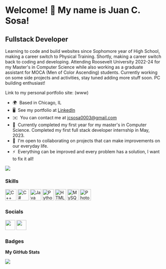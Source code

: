 Welcome! 👋 My name is Juan C. Sosa!
==========================

Fullstack Developer
-----------------

Learning to code and build websites since Sophomore year of High School, making a career switch to Physical Training. Shortly, making a career switch back to coding and developing. Attending Roosevelt University 2022-24 for my Master's in Computer Science while also working as a graduate assistant for MOCA (Men of Color Ascending) students. Currently working on some side projects and activities, stay tuned adding more stuff soon. PC building enthusiast!

Link to my personal portfolio site: (www)

* 🌍  Based in Chicago, IL
* 🖥️  See my portfolio at [LinkedIn](http://www.linkedin.com/in/juan-sosa-220177227/)
* ✉️  You can contact me at [jcsosa0003@gmail.com](mailto:jcsosa0003@gmail.com)
* 🧠  Currently completed my first year for my master's in Computer Science. Completed my first full stack developer internship in May, 2023.
* 🤝  I'm open to collaborating on projects that can make improvements on our everyday life.
* ⚡  Everything can be improved and every problem has a solution, I want to fix it all!

<a href="https://www.github.com/jcsosa0003" target="_blank" rel="noreferrer"><img
src="https://img.shields.io/github/followers/jcsosa0003?logo=github&style=for-the-badge&color=0891b2&labelColor=1c1917" /></a>

### Skills

<p align="left">
<a href="https://docs.microsoft.com/en-us/cpp/?view=msvc-170" target="_blank" rel="noreferrer"><img src="https://raw.githubusercontent.com/danielcranney/readme-generator/main/public/icons/skills/cplusplus-colored.svg" width="36" height="36" alt="C++" /></a>
<a href="https://docs.microsoft.com/en-us/dotnet/csharp/" target="_blank" rel="noreferrer"><img src="https://raw.githubusercontent.com/danielcranney/readme-generator/main/public/icons/skills/csharp-colored.svg" width="36" height="36" alt="C#" /></a>
<a href="https://www.oracle.com/java/" target="_blank" rel="noreferrer"><img src="https://raw.githubusercontent.com/danielcranney/readme-generator/main/public/icons/skills/java-colored.svg" width="36" height="36" alt="Java" /></a>
<a href="https://www.python.org/" target="_blank" rel="noreferrer"><img src="https://raw.githubusercontent.com/danielcranney/readme-generator/main/public/icons/skills/python-colored.svg" width="36" height="36" alt="Python" /></a>
<a href="https://developer.mozilla.org/en-US/docs/Glossary/HTML5" target="_blank" rel="noreferrer"><img src="https://raw.githubusercontent.com/danielcranney/readme-generator/main/public/icons/skills/html5-colored.svg" width="36" height="36" alt="HTML5" /></a>
<a href="https://www.mysql.com/" target="_blank" rel="noreferrer"><img src="https://raw.githubusercontent.com/danielcranney/readme-generator/main/public/icons/skills/mysql-colored.svg" width="36" height="36" alt="MySQL" /></a>
<a href="https://www.adobe.com/uk/products/photoshop.html" target="_blank" rel="noreferrer"><img src="https://raw.githubusercontent.com/danielcranney/readme-generator/main/public/icons/skills/photoshop-colored.svg" width="36" height="36" alt="Photoshop" /></a>
</p>


### Socials

<p align="left"> <a href="https://www.github.com/jcsosa0003" target="_blank" rel="noreferrer"><img src="https://raw.githubusercontent.com/danielcranney/readme-generator/main/public/icons/socials/github.svg" width="32" height="32" /></a> <a href="https://www.linkedin.com/in/juan-sosa-220177227/" target="_blank" rel="noreferrer"><img src="https://raw.githubusercontent.com/danielcranney/readme-generator/main/public/icons/socials/linkedin.svg" width="32" height="32" /></a></p>

### Badges

<b>My GitHub Stats</b>

<a href="http://www.github.com/jcsosa0003"><img src="https://github-readme-streak-stats.herokuapp.com/?user=jcsosa0003&stroke=ffffff&background=1c1917&ring=0891b2&fire=0891b2&currStreakNum=ffffff&currStreakLabel=0891b2&sideNums=ffffff&sideLabels=ffffff&dates=ffffff&hide_border=true" /></a>
